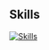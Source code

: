 ## Skills

[![Skills](https://skillicons.dev/icons?i=cpp,lua,php,html,css,nginx,mysql,git,linux&perline=3)](https://github.com/jacksonie)
